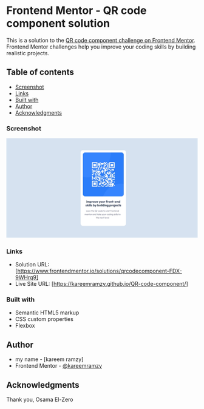 # Frontend Mentor - QR code component solution

This is a solution to the [QR code component challenge on Frontend Mentor](https://www.frontendmentor.io/challenges/qr-code-component-iux_sIO_H). Frontend Mentor challenges help you improve your coding skills by building realistic projects. 

## Table of contents

- [Screenshot](#screenshot)
- [Links](#links)
- [Built with](#built-with)
- [Author](#author)
- [Acknowledgments](#acknowledgments)

### Screenshot

![](Qr%20Screen%20shoot.jpg)

### Links

- Solution URL: [https://www.frontendmentor.io/solutions/qrcodecomponent-FDX-9WHrq9]
- Live Site URL: [https://kareemramzy.github.io/QR-code-component/]

### Built with

- Semantic HTML5 markup
- CSS custom properties
- Flexbox

## Author

- my name - [kareem ramzy]
- Frontend Mentor - [@kareemramzy](https://www.frontendmentor.io/profile/kareemramzy)

## Acknowledgments

Thank you, Osama El-Zero
